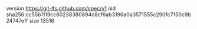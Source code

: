 version https://git-lfs.github.com/spec/v1
oid sha256:cc55b1119cc80238380894c8cf6ab3196a0a3571555c290fc7150c9b24747eff
size 13516
